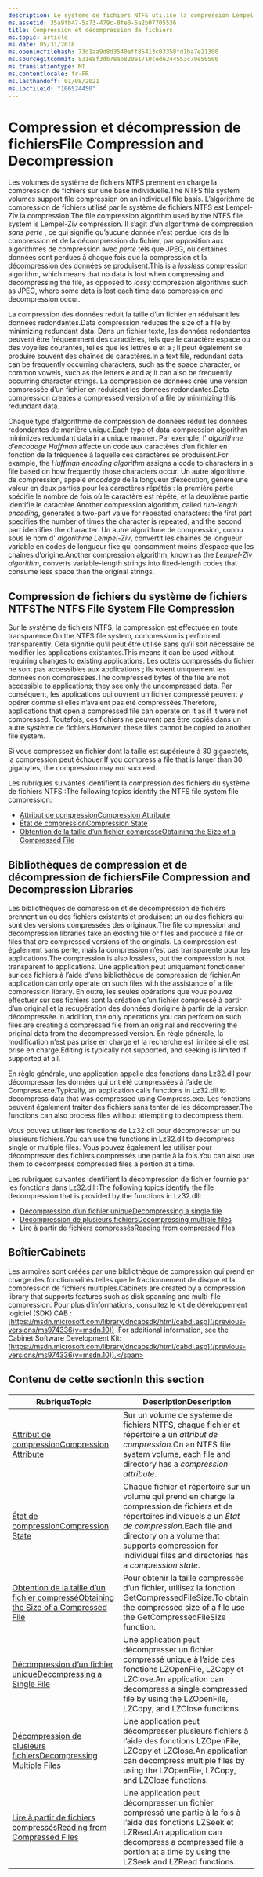 ```yaml
---
description: Le système de fichiers NTFS utilise la compression Lempel-Ziv, qui est un algorithme de compression sans perte.
ms.assetid: 35a9fb47-5a73-479c-8fe0-5a2b07705536
title: Compression et décompression de fichiers
ms.topic: article
ms.date: 05/31/2018
ms.openlocfilehash: 73d1aa9d8d3540eff85413c03358fd1ba7e21300
ms.sourcegitcommit: 831e8f3db78ab820e1710cede244553c70e50500
ms.translationtype: MT
ms.contentlocale: fr-FR
ms.lasthandoff: 01/08/2021
ms.locfileid: "106524450"
---
```

# <a name="file-compression-and-decompression"></a><span data-ttu-id="d4450-103">Compression et décompression de fichiers</span><span class="sxs-lookup"><span data-stu-id="d4450-103">File Compression and Decompression</span></span>

<span data-ttu-id="d4450-104">Les volumes de système de fichiers NTFS prennent en charge la compression de fichiers sur une base individuelle.</span><span class="sxs-lookup"><span data-stu-id="d4450-104">The NTFS file system volumes support file compression on an individual file basis.</span></span> <span data-ttu-id="d4450-105">L’algorithme de compression de fichiers utilisé par le système de fichiers NTFS est Lempel-Ziv la compression.</span><span class="sxs-lookup"><span data-stu-id="d4450-105">The file compression algorithm used by the NTFS file system is Lempel-Ziv compression.</span></span> <span data-ttu-id="d4450-106">Il s’agit d’un algorithme de compression *sans perte* , ce qui signifie qu’aucune donnée n’est perdue lors de la compression et de la décompression du fichier, par opposition aux algorithmes de compression avec *perte* tels que JPEG, où certaines données sont perdues à chaque fois que la compression et la décompression des données se produisent.</span><span class="sxs-lookup"><span data-stu-id="d4450-106">This is a *lossless* compression algorithm, which means that no data is lost when compressing and decompressing the file, as opposed to *lossy* compression algorithms such as JPEG, where some data is lost each time data compression and decompression occur.</span></span>

<span data-ttu-id="d4450-107">La compression des données réduit la taille d’un fichier en réduisant les données redondantes.</span><span class="sxs-lookup"><span data-stu-id="d4450-107">Data compression reduces the size of a file by minimizing redundant data.</span></span> <span data-ttu-id="d4450-108">Dans un fichier texte, les données redondantes peuvent être fréquemment des caractères, tels que le caractère espace ou des voyelles courantes, telles que les lettres e et a ; Il peut également se produire souvent des chaînes de caractères.</span><span class="sxs-lookup"><span data-stu-id="d4450-108">In a text file, redundant data can be frequently occurring characters, such as the space character, or common vowels, such as the letters e and a; it can also be frequently occurring character strings.</span></span> <span data-ttu-id="d4450-109">La compression de données crée une version compressée d’un fichier en réduisant les données redondantes.</span><span class="sxs-lookup"><span data-stu-id="d4450-109">Data compression creates a compressed version of a file by minimizing this redundant data.</span></span>

<span data-ttu-id="d4450-110">Chaque type d’algorithme de compression de données réduit les données redondantes de manière unique.</span><span class="sxs-lookup"><span data-stu-id="d4450-110">Each type of data-compression algorithm minimizes redundant data in a unique manner.</span></span> <span data-ttu-id="d4450-111">Par exemple, l' *algorithme d’encodage Huffman* affecte un code aux caractères d’un fichier en fonction de la fréquence à laquelle ces caractères se produisent.</span><span class="sxs-lookup"><span data-stu-id="d4450-111">For example, the *Huffman encoding algorithm* assigns a code to characters in a file based on how frequently those characters occur.</span></span> <span data-ttu-id="d4450-112">Un autre algorithme de compression, appelé *encodage* de la longueur d’exécution, génère une valeur en deux parties pour les caractères répétés : la première partie spécifie le nombre de fois où le caractère est répété, et la deuxième partie identifie le caractère.</span><span class="sxs-lookup"><span data-stu-id="d4450-112">Another compression algorithm, called *run-length encoding*, generates a two-part value for repeated characters: the first part specifies the number of times the character is repeated, and the second part identifies the character.</span></span> <span data-ttu-id="d4450-113">Un autre algorithme de compression, connu sous le nom d' *algorithme Lempel-Ziv*, convertit les chaînes de longueur variable en codes de longueur fixe qui consomment moins d’espace que les chaînes d’origine.</span><span class="sxs-lookup"><span data-stu-id="d4450-113">Another compression algorithm, known as the *Lempel-Ziv algorithm*, converts variable-length strings into fixed-length codes that consume less space than the original strings.</span></span>

## <a name="the-ntfs-file-system-file-compression"></a><span data-ttu-id="d4450-114">Compression de fichiers du système de fichiers NTFS</span><span class="sxs-lookup"><span data-stu-id="d4450-114">The NTFS File System File Compression</span></span>

<span data-ttu-id="d4450-115">Sur le système de fichiers NTFS, la compression est effectuée en toute transparence.</span><span class="sxs-lookup"><span data-stu-id="d4450-115">On the NTFS file system, compression is performed transparently.</span></span> <span data-ttu-id="d4450-116">Cela signifie qu’il peut être utilisé sans qu’il soit nécessaire de modifier les applications existantes.</span><span class="sxs-lookup"><span data-stu-id="d4450-116">This means it can be used without requiring changes to existing applications.</span></span> <span data-ttu-id="d4450-117">Les octets compressés du fichier ne sont pas accessibles aux applications ; ils voient uniquement les données non compressées.</span><span class="sxs-lookup"><span data-stu-id="d4450-117">The compressed bytes of the file are not accessible to applications; they see only the uncompressed data.</span></span> <span data-ttu-id="d4450-118">Par conséquent, les applications qui ouvrent un fichier compressé peuvent y opérer comme si elles n’avaient pas été compressées.</span><span class="sxs-lookup"><span data-stu-id="d4450-118">Therefore, applications that open a compressed file can operate on it as if it were not compressed.</span></span> <span data-ttu-id="d4450-119">Toutefois, ces fichiers ne peuvent pas être copiés dans un autre système de fichiers.</span><span class="sxs-lookup"><span data-stu-id="d4450-119">However, these files cannot be copied to another file system.</span></span>

<span data-ttu-id="d4450-120">Si vous compressez un fichier dont la taille est supérieure à 30 gigaoctets, la compression peut échouer.</span><span class="sxs-lookup"><span data-stu-id="d4450-120">If you compress a file that is larger than 30 gigabytes, the compression may not succeed.</span></span>

<span data-ttu-id="d4450-121">Les rubriques suivantes identifient la compression des fichiers du système de fichiers NTFS :</span><span class="sxs-lookup"><span data-stu-id="d4450-121">The following topics identify the NTFS file system file compression:</span></span>

-   [<span data-ttu-id="d4450-122">Attribut de compression</span><span class="sxs-lookup"><span data-stu-id="d4450-122">Compression Attribute</span></span>](compression-attribute.md)
-   [<span data-ttu-id="d4450-123">État de compression</span><span class="sxs-lookup"><span data-stu-id="d4450-123">Compression State</span></span>](compression-state.md)
-   [<span data-ttu-id="d4450-124">Obtention de la taille d’un fichier compressé</span><span class="sxs-lookup"><span data-stu-id="d4450-124">Obtaining the Size of a Compressed File</span></span>](obtaining-the-size-of-a-compressed-file.md)

## <a name="file-compression-and-decompression-libraries"></a><span data-ttu-id="d4450-125">Bibliothèques de compression et de décompression de fichiers</span><span class="sxs-lookup"><span data-stu-id="d4450-125">File Compression and Decompression Libraries</span></span>

<span data-ttu-id="d4450-126">Les bibliothèques de compression et de décompression de fichiers prennent un ou des fichiers existants et produisent un ou des fichiers qui sont des versions compressées des originaux.</span><span class="sxs-lookup"><span data-stu-id="d4450-126">The file compression and decompression libraries take an existing file or files and produce a file or files that are compressed versions of the originals.</span></span> <span data-ttu-id="d4450-127">La compression est également sans perte, mais la compression n’est pas transparente pour les applications.</span><span class="sxs-lookup"><span data-stu-id="d4450-127">The compression is also lossless, but the compression is not transparent to applications.</span></span> <span data-ttu-id="d4450-128">Une application peut uniquement fonctionner sur ces fichiers à l’aide d’une bibliothèque de compression de fichier.</span><span class="sxs-lookup"><span data-stu-id="d4450-128">An application can only operate on such files with the assistance of a file compression library.</span></span> <span data-ttu-id="d4450-129">En outre, les seules opérations que vous pouvez effectuer sur ces fichiers sont la création d’un fichier compressé à partir d’un original et la récupération des données d’origine à partir de la version décompressée.</span><span class="sxs-lookup"><span data-stu-id="d4450-129">In addition, the only operations you can perform on such files are creating a compressed file from an original and recovering the original data from the decompressed version.</span></span> <span data-ttu-id="d4450-130">En règle générale, la modification n’est pas prise en charge et la recherche est limitée si elle est prise en charge.</span><span class="sxs-lookup"><span data-stu-id="d4450-130">Editing is typically not supported, and seeking is limited if supported at all.</span></span>

<span data-ttu-id="d4450-131">En règle générale, une application appelle des fonctions dans Lz32.dll pour décompresser les données qui ont été compressées à l’aide de Compress.exe.</span><span class="sxs-lookup"><span data-stu-id="d4450-131">Typically, an application calls functions in Lz32.dll to decompress data that was compressed using Compress.exe.</span></span> <span data-ttu-id="d4450-132">Les fonctions peuvent également traiter des fichiers sans tenter de les décompresser.</span><span class="sxs-lookup"><span data-stu-id="d4450-132">The functions can also process files without attempting to decompress them.</span></span>

<span data-ttu-id="d4450-133">Vous pouvez utiliser les fonctions de Lz32.dll pour décompresser un ou plusieurs fichiers.</span><span class="sxs-lookup"><span data-stu-id="d4450-133">You can use the functions in Lz32.dll to decompress single or multiple files.</span></span> <span data-ttu-id="d4450-134">Vous pouvez également les utiliser pour décompresser des fichiers compressés une partie à la fois.</span><span class="sxs-lookup"><span data-stu-id="d4450-134">You can also use them to decompress compressed files a portion at a time.</span></span>

<span data-ttu-id="d4450-135">Les rubriques suivantes identifient la décompression de fichier fournie par les fonctions dans Lz32.dll :</span><span class="sxs-lookup"><span data-stu-id="d4450-135">The following topics identify the file decompression that is provided by the functions in Lz32.dll:</span></span>

-   [<span data-ttu-id="d4450-136">Décompression d’un fichier unique</span><span class="sxs-lookup"><span data-stu-id="d4450-136">Decompressing a single file</span></span>](decompressing-a-single-file.md)
-   [<span data-ttu-id="d4450-137">Décompression de plusieurs fichiers</span><span class="sxs-lookup"><span data-stu-id="d4450-137">Decompressing multiple files</span></span>](decompressing-multiple-files.md)
-   [<span data-ttu-id="d4450-138">Lire à partir de fichiers compressés</span><span class="sxs-lookup"><span data-stu-id="d4450-138">Reading from compressed files</span></span>](reading-from-compressed-files.md)

## <a name="cabinets"></a><span data-ttu-id="d4450-139">Boîtier</span><span class="sxs-lookup"><span data-stu-id="d4450-139">Cabinets</span></span>

<span data-ttu-id="d4450-140">Les armoires sont créées par une bibliothèque de compression qui prend en charge des fonctionnalités telles que le fractionnement de disque et la compression de fichiers multiples.</span><span class="sxs-lookup"><span data-stu-id="d4450-140">Cabinets are created by a compression library that supports features such as disk spanning and multi-file compression.</span></span> <span data-ttu-id="d4450-141">Pour plus d’informations, consultez le kit de développement logiciel (SDK) CAB : [https://msdn.microsoft.com/library/dncabsdk/html/cabdl.asp](/previous-versions/ms974336(v=msdn.10)) .</span><span class="sxs-lookup"><span data-stu-id="d4450-141">For additional information, see the Cabinet Software Development Kit: [https://msdn.microsoft.com/library/dncabsdk/html/cabdl.asp](/previous-versions/ms974336(v=msdn.10)).</span></span>

## <a name="in-this-section"></a><span data-ttu-id="d4450-142">Contenu de cette section</span><span class="sxs-lookup"><span data-stu-id="d4450-142">In this section</span></span>



| <span data-ttu-id="d4450-143">Rubrique</span><span class="sxs-lookup"><span data-stu-id="d4450-143">Topic</span></span>                                                                                             | <span data-ttu-id="d4450-144">Description</span><span class="sxs-lookup"><span data-stu-id="d4450-144">Description</span></span>                                                                                                                              |
|---------------------------------------------------------------------------------------------------|------------------------------------------------------------------------------------------------------------------------------------------|
| [<span data-ttu-id="d4450-145">Attribut de compression</span><span class="sxs-lookup"><span data-stu-id="d4450-145">Compression Attribute</span></span>](compression-attribute.md)<br/>                                     | <span data-ttu-id="d4450-146">Sur un volume de système de fichiers NTFS, chaque fichier et répertoire a un *attribut de compression*.</span><span class="sxs-lookup"><span data-stu-id="d4450-146">On an NTFS file system volume, each file and directory has a *compression attribute*.</span></span><br/>                                         |
| [<span data-ttu-id="d4450-147">État de compression</span><span class="sxs-lookup"><span data-stu-id="d4450-147">Compression State</span></span>](compression-state.md)<br/>                                             | <span data-ttu-id="d4450-148">Chaque fichier et répertoire sur un volume qui prend en charge la compression de fichiers et de répertoires individuels a un *État de compression*.</span><span class="sxs-lookup"><span data-stu-id="d4450-148">Each file and directory on a volume that supports compression for individual files and directories has a *compression state*.</span></span><br/> |
| [<span data-ttu-id="d4450-149">Obtention de la taille d’un fichier compressé</span><span class="sxs-lookup"><span data-stu-id="d4450-149">Obtaining the Size of a Compressed File</span></span>](obtaining-the-size-of-a-compressed-file.md)<br/> | <span data-ttu-id="d4450-150">Pour obtenir la taille compressée d’un fichier, utilisez la fonction GetCompressedFileSize.</span><span class="sxs-lookup"><span data-stu-id="d4450-150">To obtain the compressed size of a file use the GetCompressedFileSize function.</span></span><br/>                                               |
| [<span data-ttu-id="d4450-151">Décompression d’un fichier unique</span><span class="sxs-lookup"><span data-stu-id="d4450-151">Decompressing a Single File</span></span>](decompressing-a-single-file.md)<br/>                         | <span data-ttu-id="d4450-152">Une application peut décompresser un fichier compressé unique à l’aide des fonctions LZOpenFile, LZCopy et LZClose.</span><span class="sxs-lookup"><span data-stu-id="d4450-152">An application can decompress a single compressed file by using the LZOpenFile, LZCopy, and LZClose functions.</span></span><br/>                |
| [<span data-ttu-id="d4450-153">Décompression de plusieurs fichiers</span><span class="sxs-lookup"><span data-stu-id="d4450-153">Decompressing Multiple Files</span></span>](decompressing-multiple-files.md)<br/>                       | <span data-ttu-id="d4450-154">Une application peut décompresser plusieurs fichiers à l’aide des fonctions LZOpenFile, LZCopy et LZClose.</span><span class="sxs-lookup"><span data-stu-id="d4450-154">An application can decompress multiple files by using the LZOpenFile, LZCopy, and LZClose functions.</span></span><br/>                          |
| [<span data-ttu-id="d4450-155">Lire à partir de fichiers compressés</span><span class="sxs-lookup"><span data-stu-id="d4450-155">Reading from Compressed Files</span></span>](reading-from-compressed-files.md)<br/>                     | <span data-ttu-id="d4450-156">Une application peut décompresser un fichier compressé une partie à la fois à l’aide des fonctions LZSeek et LZRead.</span><span class="sxs-lookup"><span data-stu-id="d4450-156">An application can decompress a compressed file a portion at a time by using the LZSeek and LZRead functions.</span></span><br/>                 |



 

 

